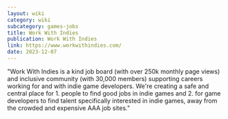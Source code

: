 ```yaml
---
layout: wiki
category: wiki
subcategory: games-jobs
title: Work With Indies
publication: Work With Indies
link: https://www.workwithindies.com/
date: 2023-12-07
---
```


"Work With Indies is a kind job board (with over 250k monthly page views) and inclusive community (with 30,000 members) supporting careers working for and with indie game developers. We're creating a safe and central place for 1. people to find good jobs in indie games and 2. for game developers to find talent specifically interested in indie games, away from the crowded and expensive AAA job sites."
